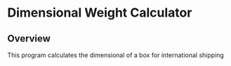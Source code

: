 # Dimensional Weight Calculator

## Overview
This program calculates the dimensional of a box for international shipping
